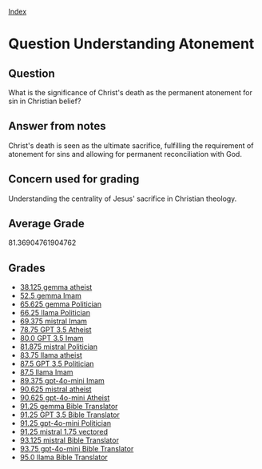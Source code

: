 
[Index](../../index.md)
# Question Understanding Atonement
## Question
What is the significance of Christ's death as the permanent atonement for sin in Christian belief?

## Answer from notes
Christ's death is seen as the ultimate sacrifice, fulfilling the requirement of atonement for sins and allowing for permanent reconciliation with God.

## Concern used for grading
Understanding the centrality of Jesus' sacrifice in Christian theology.

## Average Grade
81.36904761904762

## Grades
 * [38.125 gemma atheist](../answers/gemma_atheist/Understanding_Atonement.md)
 * [52.5 gemma Imam](../answers/gemma_Imam/Understanding_Atonement.md)
 * [65.625 gemma Politician](../answers/gemma_Politician/Understanding_Atonement.md)
 * [66.25 llama Politician](../answers/llama_Politician/Understanding_Atonement.md)
 * [69.375 mistral Imam](../answers/mistral_Imam/Understanding_Atonement.md)
 * [78.75 GPT 3.5 Atheist](../answers/GPT_3.5_Atheist/Understanding_Atonement.md)
 * [80.0 GPT 3.5 Imam](../answers/GPT_3.5_Imam/Understanding_Atonement.md)
 * [81.875 mistral Politician](../answers/mistral_Politician/Understanding_Atonement.md)
 * [83.75 llama atheist](../answers/llama_atheist/Understanding_Atonement.md)
 * [87.5 GPT 3.5 Politician](../answers/GPT_3.5_Politician/Understanding_Atonement.md)
 * [87.5 llama Imam](../answers/llama_Imam/Understanding_Atonement.md)
 * [89.375 gpt-4o-mini Imam](../answers/gpt-4o-mini_Imam/Understanding_Atonement.md)
 * [90.625 mistral atheist](../answers/mistral_atheist/Understanding_Atonement.md)
 * [90.625 gpt-4o-mini Atheist](../answers/gpt-4o-mini_Atheist/Understanding_Atonement.md)
 * [91.25 gemma Bible Translator](../answers/gemma_Bible_Translator/Understanding_Atonement.md)
 * [91.25 GPT 3.5 Bible Translator](../answers/GPT_3.5_Bible_Translator/Understanding_Atonement.md)
 * [91.25 gpt-4o-mini Politician](../answers/gpt-4o-mini_Politician/Understanding_Atonement.md)
 * [91.25 mistral 1.75 vectored](../answers/mistral_1.75_vectored/Understanding_Atonement.md)
 * [93.125 mistral Bible Translator](../answers/mistral_Bible_Translator/Understanding_Atonement.md)
 * [93.75 gpt-4o-mini Bible Translator](../answers/gpt-4o-mini_Bible_Translator/Understanding_Atonement.md)
 * [95.0 llama Bible Translator](../answers/llama_Bible_Translator/Understanding_Atonement.md)
